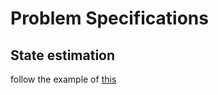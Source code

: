# Problem Specifications

## State estimation

follow the example of [this](`https://github.com/lanl-ansi/PowerModelsDistribution.jl/blob/master/docs/src/specifications.md`)
